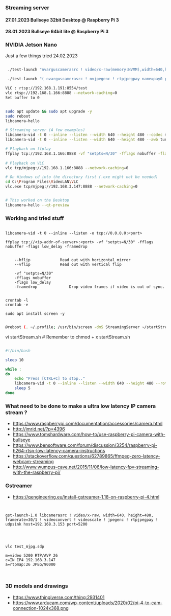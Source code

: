### Streaming server

#### 27.01.2023 Bullseye 32bit Desktop @ Raspberry Pi 3
#### 28.01.2023 Bullseye 64bit lite @ Raspberry Pi 3

### NVIDIA Jetson Nano

Just a few things tried 24.02.2023
```bash

 ./test-launch "nvarguscamerasrc ! video/x-raw(memory:NVMM),width=640,height=480,framerate=25/1 ! nvvidconv ! video/x-raw(memory:NVMM),format=I420 ! nvjpegenc ! rtpjpegpay name=pay0 pt=26 "

 ./test-launch "( nvarguscamerasrc ! nvjpegenc ! rtpjpegpay name=pay0 pt=26 )"     

VLC : rtsp://192.168.1.191:8554/test
vlc rtsp://192.168.1.166:8888 --network-caching=0
Set buffer to 0


```

```bash

sudo apt update && sudo apt upgrade -y
sudo reboot
libcamera-hello

# Streaming server (A few examples)  
libcamera-vid -t 0 --inline --listen --width 640 --height 480 --codec mjpeg -n -o tcp://0.0.0.0:8888
libcamera-vid -t 0 --inline --listen --width 640 --height 480 --awb tungsten --rotation 180 --codec mjpeg -n -o tcp://0.0.0.0:8888

# Playback on ffplay
ffplay tcp://192.168.1.166:8888 -vf "setpts=N/30" -fflags nobuffer -flags low_delay -framedrop
 
# Playback on VLC
vlc tcp/mjpeg://192.168.1.166:8888 --network-caching=0

# On Windows cd into the directory first (.exe might not be needed)
cd C:\Program Files\VideoLAN\VLC
vlc.exe tcp/mjpeg://192.168.3.147:8888 --network-caching=0


# This worked on the Desktop
libcamera-hello --qt-preview


```



### Working and tried stuff

```

libcamera-vid -t 0 --inline --listen -o tcp://0.0.0.0:<port>

ffplay tcp://<ip-addr-of-server>:<port> -vf "setpts=N/30" -fflags nobuffer -flags low_delay -framedrop


	--hflip				Read out with horizontal mirror
	--vflip				Read out with vertical flip

	-vf "setpts=N/30"
	-fflags nobuffer
	-flags low_delay
	-framedrop				Drop video frames if video is out of sync.


```

```
crontab -l
crontab -e

sudo apt install screen -y
```

```bash 

@reboot (. ~/.profile; /usr/bin/screen -dmS StreamingServer ~/startStream.sh)

```
vi startStream.sh   # Remember to chmod + x startStream.sh

```bash

#!/bin/bash

sleep 10

while :
do
	echo "Press [CTRL+C] to stop.."
	libcamera-vid -t 0 --inline --listen --width 640 --height 480 --rotation 180 --codec mjpeg -n -o tcp://0.0.0.0:8888
	sleep 5
done

```





### What need to be done to make a ultra low latency IP camera stream ?

* https://www.raspberrypi.com/documentation/accessories/camera.html
* http://imrid.net/?p=4396
* https://www.tomshardware.com/how-to/use-raspberry-pi-camera-with-bullseye
* https://www.bensoftware.com/forum/discussion/3254/raspberry-pi-h264-rtsp-low-latency-camera-instructions
* https://stackoverflow.com/questions/62789865/ffmpeg-zero-latency-webcam-streaming
* http://www.wumpus-cave.net/2015/11/06/low-latency-fpv-streaming-with-the-raspberry-pi/

### Gstreamer
* https://qengineering.eu/install-gstreamer-1.18-on-raspberry-pi-4.html
```


gst-launch-1.0 libcamerasrc ! video/x-raw, width=640, height=480, framerate=30/1 ! videoconvert ! videoscale ! jpegenc ! rtpjpegpay ! udpsink host=192.168.3.153 port=5200




vlc test_mjpg.sdp 

m=video 5200 RTP/AVP 26
c=IN IP4 192.168.3.147
a=rtpmap:26 JPEG/90000



```



### 3D models and drawings

* https://www.thingiverse.com/thing:2931401
* https://www.arducam.com/wp-content/uploads/2020/02/pi-4-to-cam-connection-1024x368.png

